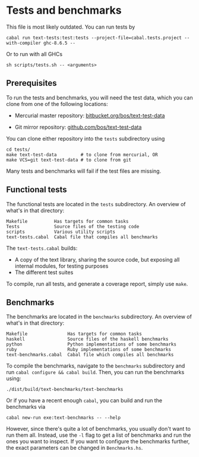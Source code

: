 Tests and benchmarks
====================

This file is most likely outdated. You can run tests by

    cabal run text-tests:test:tests --project-file=cabal.tests.project --with-compiler ghc-8.6.5 --

Or to run with all GHCs

    sh scripts/tests.sh -- <arguments>

Prerequisites
-------------

To run the tests and benchmarks, you will need the test data, which
you can clone from one of the following locations:

* Mercurial master repository:
  [bitbucket.org/bos/text-test-data](https://bitbucket.org/bos/text-test-data)

* Git mirror repository:
  [github.com/bos/text-test-data](https://github.com/bos/text-test-data)

You can clone either repository into the `tests` subdirectory using

    cd tests/
    make text-test-data         # to clone from mercurial, OR
    make VCS=git text-test-data # to clone from git

Many tests and benchmarks will fail if the test files are missing.

Functional tests
----------------

The functional tests are located in the `tests` subdirectory. An overview of
what's in that directory:

    Makefile          Has targets for common tasks
    Tests             Source files of the testing code
    scripts           Various utility scripts
    text-tests.cabal  Cabal file that compiles all benchmarks

The `text-tests.cabal` builds:

- A copy of the text library, sharing the source code, but exposing all internal
  modules, for testing purposes
- The different test suites

To compile, run all tests, and generate a coverage report, simply use `make`.

Benchmarks
----------

The benchmarks are located in the `benchmarks` subdirectory. An overview of
what's in that directory:

    Makefile               Has targets for common tasks
    haskell                Source files of the haskell benchmarks
    python                 Python implementations of some benchmarks
    ruby                   Ruby implementations of some benchmarks
    text-benchmarks.cabal  Cabal file which compiles all benchmarks

To compile the benchmarks, navigate to the `benchmarks` subdirectory and run
`cabal configure && cabal build`. Then, you can run the benchmarks using:

    ./dist/build/text-benchmarks/text-benchmarks

Or if you have a recent enough `cabal`, you can build and run the
benchmarks via

    cabal new-run exe:text-benchmarks -- --help

However, since there's quite a lot of benchmarks, you usually don't want to
run them all. Instead, use the `-l` flag to get a list of benchmarks
and run the ones you want to inspect. If you want to configure the benchmarks
further, the exact parameters can be changed in `Benchmarks.hs`.
